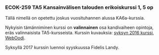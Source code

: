 ### ECOK-259 TA5 Kansainvälisen talouden erikoiskurssi 1, 5 op 

Tällä nimellä on opetettu joskus vuosituhannen alussa KA6a-kurssia.

Nykyisin tämänniminen kurssi on **valinnainen** osa kandivaiheen opintoja, eräs valinnaisista TA5-kursseista. Kurssin kuvauksia: [syksyn 2016 kurssi](https://courses.helsinki.fi/fi/70324/114549155), [WebOodi](https://weboodi.helsinki.fi/hy/opintjakstied.jsp?OpinKohd=119083131). 

Syksyllä 2017 kurssin luennoi syyskuussa Fidelis Landy.